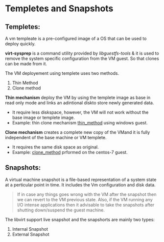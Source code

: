 # Templetes and Snapshots

## Templetes:

A vm templeate is a pre-configured image of a OS that can be used to deploy quickly.
    
   **virt-sysprep** is a command utility provided by *libguestfs-tools* & it is used to remove the system specific configuration from the VM guest. So that clones can be made from it.
    
 The VM deployement using templete uses two methods.
   1. Thin Method
   2. Clone method  

**Thin mechanism** deploy the VM by using the templete image as base in read only mode and links an adintional diskto store newly generated data.
* It require less diskspace, however, the VM will not work without the base image or templete image.
* Example: thin clone mechanism [thin_method](https://github.com/sojit/kvm/blob/master/Doc/templetes%20and%20snapshots/Thin_method.txt) using windows guest.
   
**Clone mechanism** creates a complete new copy of the VMand it is fully independent of the base machine or VM templete.
* It requires the same disk space as original.
* Example: [clone_method](https://github.com/sojit/kvm/blob/master/Doc/templetes%20and%20snapshots/clone%20Method.txt) prformed on the centos-7 guest.


## Snapshots:

A virtual machine snapshot is a file-based representation of a system state at a perticular point in time. It includes the Vm configuration and disk data.

>If in case any things goes wrong with the VM after the snapshot then we can revert to the VM previous state. Also, if the VM running any I/O intense applications then it advisable to take the snapshots after shutting down/suspend the guest machine.
      
The libvirt support live snapshot and the snapshorts are mainly two types:
1. Internal Snapshot
2. External Snapshot


